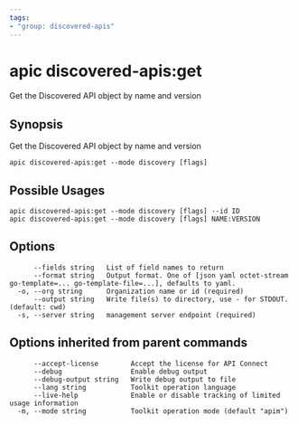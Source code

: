 ```yaml
---
tags:
- "group: discovered-apis"
---
```

# apic discovered-apis:get

Get the Discovered API object by name and version

## Synopsis

Get the Discovered API object by name and version

```
apic discovered-apis:get --mode discovery [flags]
```

## Possible Usages

```
apic discovered-apis:get --mode discovery [flags] --id ID
apic discovered-apis:get --mode discovery [flags] NAME:VERSION
```

## Options

```
      --fields string   List of field names to return
      --format string   Output format. One of [json yaml octet-stream go-template=... go-template-file=...], defaults to yaml.
  -o, --org string      Organization name or id (required)
      --output string   Write file(s) to directory, use - for STDOUT. (default: cwd)
  -s, --server string   management server endpoint (required)
```

## Options inherited from parent commands

```
      --accept-license        Accept the license for API Connect
      --debug                 Enable debug output
      --debug-output string   Write debug output to file
      --lang string           Toolkit operation language
      --live-help             Enable or disable tracking of limited usage information
  -m, --mode string           Toolkit operation mode (default "apim")
```
